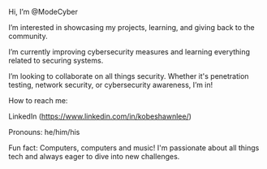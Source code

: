 Hi, I’m @ModeCyber

I’m interested in showcasing my projects, learning, and giving back to the community.

I’m currently improving cybersecurity measures and learning everything related to securing systems.

I’m looking to collaborate on all things security. Whether it's penetration testing, network security, or cybersecurity awareness, I’m in!

How to reach me:

LinkedIn
(https://www.linkedin.com/in/kobeshawnlee/)

Pronouns: he/him/his

Fun fact: Computers, computers and music! I'm passionate about all things tech and always eager to dive into new challenges.



<!---
ModeCyber/ModeCyber is a ✨ special ✨ repository because its `README.md` (this file) appears on your GitHub profile.
You can click the Preview link to take a look at your changes.
--->
